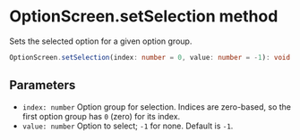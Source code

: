 # OptionScreen.setSelection method

Sets the selected option for a given option group.

```typescript
OptionScreen.setSelection(index: number = 0, value: number = -1): void
```

## Parameters

- `index: number` Option group for selection. Indices are zero-based, so the first option group has `0` (zero) for its index.
- `value: number` Option to select; `-1` for none. Default is `-1`.
